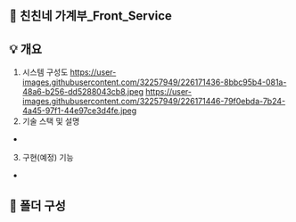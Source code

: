 ## :closed_book: 친친네 가계부_Front_Service

## :bulb: 개요
1. 시스템 구성도
https://user-images.githubusercontent.com/32257949/226171436-8bbc95b4-081a-48a6-b256-dd5288043cb8.jpeg
https://user-images.githubusercontent.com/32257949/226171446-79f0ebda-7b24-4a45-97f1-44e97ce3d4fe.jpeg
2. 기술 스택 및 설명
  * 
3. 구현(예정) 기능
  *
## :open_file_folder: 폴더 구성

